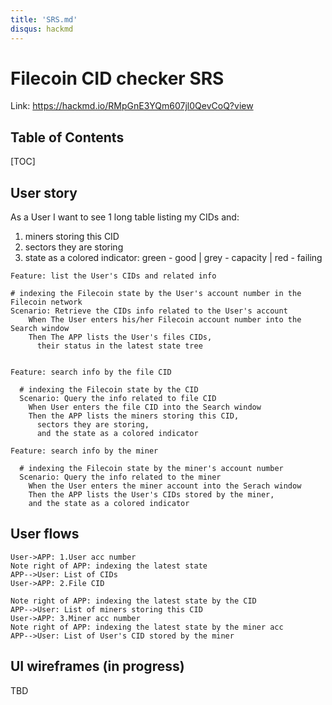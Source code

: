 ```yaml
---
title: 'SRS.md'
disqus: hackmd
---
```


Filecoin CID checker SRS
===
Link: https://hackmd.io/RMpGnE3YQm607jl0QevCoQ?view
## Table of Contents

[TOC]

User story
---
As a User I want to see 1 long table listing my CIDs and:
1. miners storing this CID
2. sectors they are storing
3. state as a colored indicator:
green - good | grey - capacity | red - failing

```gherkin=
Feature: list the User's CIDs and related info
  
# indexing the Filecoin state by the User's account number in the Filecoin network
Scenario: Retrieve the CIDs info related to the User's account
    When The User enters his/her Filecoin account number into the Search window
    Then The APP lists the User's files CIDs,
	  their status in the latest state tree
    
```
>
```gherkin=
Feature: search info by the file CID 

  # indexing the Filecoin state by the CID
  Scenario: Query the info related to file CID
    When User enters the file CID into the Search window
    Then the APP lists the miners storing this CID,
	  sectors they are storing,
	  and the state as a colored indicator
```
>
```gherkin=
Feature: search info by the miner 

  # indexing the Filecoin state by the miner's account number
  Scenario: Query the info related to the miner
    When the User enters the miner account into the Serach window
    Then the APP lists the User's CIDs stored by the miner,
	and the state as a colored indicator
```

> 

User flows
---
```sequence
User->APP: 1.User acc number
Note right of APP: indexing the latest state
APP-->User: List of CIDs
User->APP: 2.File CID

Note right of APP: indexing the latest state by the CID
APP-->User: List of miners storing this CID
User->APP: 3.Miner acc number
Note right of APP: indexing the latest state by the miner acc
APP-->User: List of User's CID stored by the miner

```

> 

UI wireframes (in progress)
---
TBD
```

